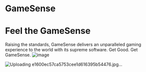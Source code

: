 # GameSense


# Feel the GameSense

Raising the standards, GameSense delivers an unparalleled gaming experience to the world with its supreme software. Get Good. Get GameSense.
![image](https://github.com/user-attachments/assets/8580aaa2-1536-4a2c-9cca-c422076d7121)

![Uploading e1600ec57ca5753cee1d616395b54476.jpg…]()
